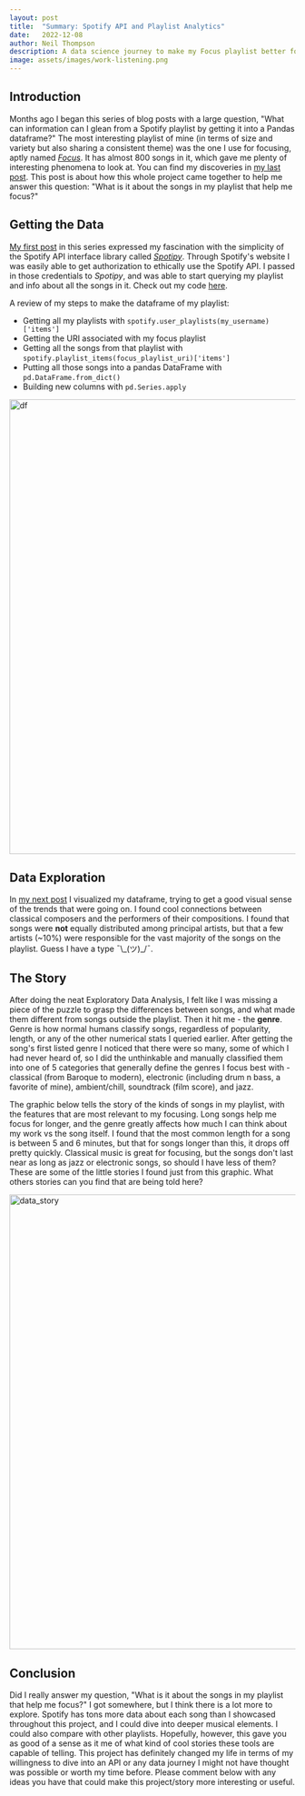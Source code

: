 ```yaml
---
layout: post
title:  "Summary: Spotify API and Playlist Analytics"
date:   2022-12-08
author: Neil Thompson
description: A data science journey to make my Focus playlist better for focusing
image: assets/images/work-listening.png
---
```


## Introduction
Months ago I began this series of blog posts with a large question, "What can information can I glean from a Spotify playlist by getting it into a Pandas dataframe?" The most interesting playlist of mine (in terms of size and variety but also sharing a consistent theme) was the one I use for focusing, aptly named [_Focus_](https://open.spotify.com/playlist/45JTnzWMn7TW1VJW69Wl6T). It has almost 800 songs in it, which gave me plenty of interesting phenomena to look at. You can find my discoveries in [my last post](https://neil826t.github.io/stat386-projects/2022/11/18/PlaylistEDA.html). This post is about how this whole project came together to help me answer this question: "What is it about the songs in my playlist that help me focus?" 

## Getting the Data
[My first post](https://neil826t.github.io/stat386-projects/2022/10/21/SpotifyAPI.html) in this series expressed my fascination with the simplicity of the Spotify API interface library called [_Spotipy_](https://spotipy.readthedocs.io/en/master/). Through Spotify's website I was easily able to get authorization to ethically use the Spotify API. I passed in those credentials to _Spotipy_, and was able to start querying my playlist and info about all the songs in it. Check out my code [here](https://github.com/neil826t/Spotify_API_stats386/blob/main/spotify_scraping.ipynb). 

A review of my steps to make the dataframe of my playlist:
- Getting all my playlists with `spotify.user_playlists(my_username)['items']`
- Getting the URI associated with my focus playlist
- Getting all the songs from that playlist with `spotify.playlist_items(focus_playlist_uri)['items']`
- Putting all those songs into a pandas DataFrame with `pd.DataFrame.from_dict()`
- Building new columns with `pd.Series.apply`

<img src="https://neil826t.github.io/stat386-projects/assets/images/playlist_df_img_1.png" alt="df" style="width:800px;"/>


## Data Exploration
In [my next post](https://neil826t.github.io/stat386-projects/2022/11/18/PlaylistEDA.html) I visualized my dataframe, trying to get a good visual sense of the trends that were going on. I found cool connections between classical composers and the performers of their compositions. I found that songs were **not** equally distributed among principal artists, but that a few artists (~10%) were responsible for the vast majority of the songs on the playlist. Guess I have a type ¯\\_(ツ)\_/¯.

## The Story
After doing the neat Exploratory Data Analysis, I felt like I was missing a piece of the puzzle to grasp the differences between songs, and what made them different from songs outside the playlist. Then it hit me - the **genre**. Genre is how normal humans classify songs, regardless of popularity, length, or any of the other numerical stats I queried earlier. After getting the song's first listed genre I noticed that there were so many, some of which I had never heard of, so I did the unthinkable and manually classified them into one of 5 categories that generally define the genres I focus best with - classical (from Baroque to modern), electronic (including drum n bass, a favorite of mine), ambient/chill, soundtrack (film score), and jazz. 

The graphic below tells the story of the kinds of songs in my playlist, with the features that are most relevant to my focusing. Long songs help me focus for longer, and the genre greatly affects how much I can think about my work vs the song itself. I found that the most common length for a song is between 5 and 6 minutes, but that for songs longer than this, it drops off pretty quickly. Classical music is great for focusing, but the songs don't last near as long as jazz or electronic songs, so should I have less of them? These are some of the little stories I found just from this graphic. What others stories can you find that are being told here?

<img src="https://neil826t.github.io/stat386-projects/assets/images/DataStorySongLengthGenre.png" alt="data_story" style="width:800px;"/>

## Conclusion
Did I really answer my question, "What is it about the songs in my playlist that help me focus?" I got somewhere, but I think there is a lot more to explore. Spotify has tons more data about each song than I showcased throughout this project, and I could dive into deeper musical elements. I could also compare with other playlists. Hopefully, however, this gave you as good of a sense as it me of what kind of cool stories these tools are capable of telling. This project has definitely changed my life in terms of my willingness to dive into an API or any data journey I might not have thought was possible or worth my time before. Please comment below with any ideas you have that could make this project/story more interesting or useful.
